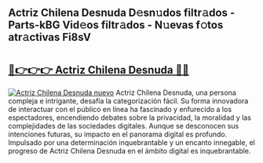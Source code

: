 ## Actriz Chilena Desnuda D𝚎sn𝚞dos filtr𝚊dos - Parts-kBG Vid𝚎os filtr𝚊dos - N𝚞evas f𝚘tos atr𝚊ctivas Fi8sV

# <h2><a href="http://mbcpdf.tromn.icu/?c=Actriz+Chilena+Desnuda">🔗👉👉👉 Actriz Chilena Desnuda 🔗🔗</a></h2>

[![Actriz Chilena Desnuda nuevo](https://i.imgur.com/pEAQMta.gif)](http://mbcpdf.tromn.icu/?c=Actriz+Chilena+Desnuda)
Actriz Chilena Desnuda, una persona compleja e intrigante, desafía la categorización fácil. Su forma innovadora de interactuar con el público en línea ha fascinado y enfurecido a los espectadores, encendiendo debates sobre la privacidad, la moralidad y las complejidades de las sociedades digitales. Aunque se desconocen sus intenciones futuras, su impacto en el panorama digital es profundo. Impulsado por una determinación inquebrantable y un encanto innegable, el progreso de Actriz Chilena Desnuda en el ámbito digital es inquebrantable.
